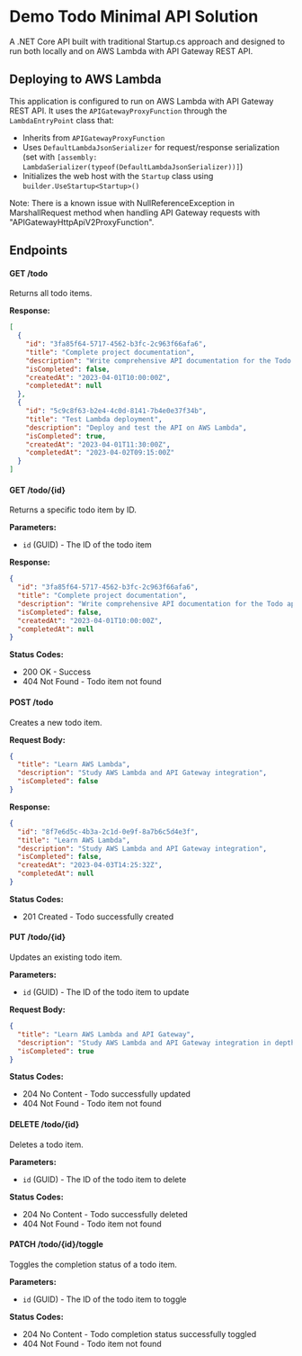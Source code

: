 # Demo Todo Minimal API Solution

A .NET Core API built with traditional Startup.cs approach and designed to run both locally and on AWS Lambda with API Gateway REST API.

## Deploying to AWS Lambda

This application is configured to run on AWS Lambda with API Gateway REST API. It uses the `APIGatewayProxyFunction` through the `LambdaEntryPoint` class that:

- Inherits from `APIGatewayProxyFunction`
- Uses `DefaultLambdaJsonSerializer` for request/response serialization (set with `[assembly: LambdaSerializer(typeof(DefaultLambdaJsonSerializer))]`)
- Initializes the web host with the `Startup` class using `builder.UseStartup<Startup>()`

Note: There is a known issue with NullReferenceException in MarshallRequest method when handling API Gateway requests with "APIGatewayHttpApiV2ProxyFunction".

## Endpoints

#### GET /todo

Returns all todo items.

**Response:**

```json
[
  {
    "id": "3fa85f64-5717-4562-b3fc-2c963f66afa6",
    "title": "Complete project documentation",
    "description": "Write comprehensive API documentation for the Todo app",
    "isCompleted": false,
    "createdAt": "2023-04-01T10:00:00Z",
    "completedAt": null
  },
  {
    "id": "5c9c8f63-b2e4-4c0d-8141-7b4e0e37f34b",
    "title": "Test Lambda deployment",
    "description": "Deploy and test the API on AWS Lambda",
    "isCompleted": true,
    "createdAt": "2023-04-01T11:30:00Z",
    "completedAt": "2023-04-02T09:15:00Z"
  }
]
```

#### GET /todo/{id}

Returns a specific todo item by ID.

**Parameters:**

- `id` (GUID) - The ID of the todo item

**Response:**

```json
{
  "id": "3fa85f64-5717-4562-b3fc-2c963f66afa6",
  "title": "Complete project documentation",
  "description": "Write comprehensive API documentation for the Todo app",
  "isCompleted": false,
  "createdAt": "2023-04-01T10:00:00Z",
  "completedAt": null
}
```

**Status Codes:**

- 200 OK - Success
- 404 Not Found - Todo item not found

#### POST /todo

Creates a new todo item.

**Request Body:**

```json
{
  "title": "Learn AWS Lambda",
  "description": "Study AWS Lambda and API Gateway integration",
  "isCompleted": false
}
```

**Response:**

```json
{
  "id": "8f7e6d5c-4b3a-2c1d-0e9f-8a7b6c5d4e3f",
  "title": "Learn AWS Lambda",
  "description": "Study AWS Lambda and API Gateway integration",
  "isCompleted": false,
  "createdAt": "2023-04-03T14:25:32Z",
  "completedAt": null
}
```

**Status Codes:**

- 201 Created - Todo successfully created

#### PUT /todo/{id}

Updates an existing todo item.

**Parameters:**

- `id` (GUID) - The ID of the todo item to update

**Request Body:**

```json
{
  "title": "Learn AWS Lambda and API Gateway",
  "description": "Study AWS Lambda and API Gateway integration in depth",
  "isCompleted": true
}
```

**Status Codes:**

- 204 No Content - Todo successfully updated
- 404 Not Found - Todo item not found

#### DELETE /todo/{id}

Deletes a todo item.

**Parameters:**

- `id` (GUID) - The ID of the todo item to delete

**Status Codes:**

- 204 No Content - Todo successfully deleted
- 404 Not Found - Todo item not found

#### PATCH /todo/{id}/toggle

Toggles the completion status of a todo item.

**Parameters:**

- `id` (GUID) - The ID of the todo item to toggle

**Status Codes:**

- 204 No Content - Todo completion status successfully toggled
- 404 Not Found - Todo item not found
